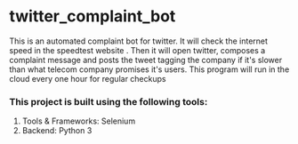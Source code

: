 <h1>twitter_complaint_bot</h1>
<p>This is an automated complaint bot for twitter. It will check the internet speed in the speedtest website . Then it will open twitter, composes a complaint message and posts the tweet tagging the company if it's slower than what telecom company promises it's users. This program will run in the cloud every one hour for regular checkups</p>
<h3>This project is built using the following tools:</h3>
<ol>
  <li>Tools & Frameworks: Selenium</li>
  <li>Backend: Python 3</li>
</ol>
